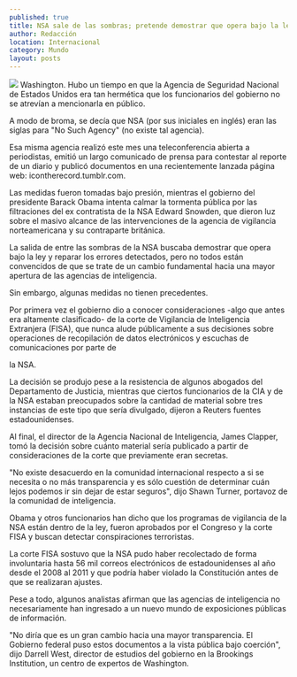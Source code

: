 ```yaml
---
published: true
title: NSA sale de las sombras; pretende demostrar que opera bajo la ley
author: Redacción
location: Internacional
category: Mundo
layout: posts
---
```


![](http://i.imgur.com/iKXfI6pm.jpg)
Washington. Hubo un tiempo en que la Agencia de Seguridad Nacional de Estados Unidos era tan hermética que los funcionarios del gobierno no se atrevían a mencionarla en público.

A modo de broma, se decía que NSA (por sus iniciales en inglés) eran las siglas para "No Such Agency" (no existe tal agencia).

Esa misma agencia realizó este mes una teleconferencia abierta a periodistas, emitió un largo comunicado de prensa para contestar al reporte de un diario y publicó documentos en una recientemente lanzada página web: icontherecord.tumblr.com.

Las medidas fueron tomadas bajo presión, mientras el gobierno del presidente Barack Obama intenta calmar la tormenta pública por las filtraciones del ex contratista de la NSA Edward Snowden, que dieron luz sobre el masivo alcance de las intervenciones de la agencia de vigilancia norteamericana y su contraparte británica.

La salida de entre las sombras de la NSA buscaba demostrar que opera bajo la ley y reparar los errores detectados, pero no todos están convencidos de que se trate de un cambio fundamental hacia una mayor apertura de las agencias de inteligencia.

Sin embargo, algunas medidas no tienen precedentes.

Por primera vez el gobierno dio a conocer consideraciones -algo que antes era altamente clasificado- de la corte de Vigilancia de Inteligencia Extranjera (FISA), que nunca alude públicamente a sus decisiones sobre operaciones de recopilación de datos electrónicos y escuchas de comunicaciones por parte de

la NSA.

La decisión se produjo pese a la resistencia de algunos abogados del Departamento de Justicia, mientras que ciertos funcionarios de la CIA y de la NSA estaban preocupados sobre la cantidad de material sobre tres instancias de este tipo que sería divulgado, dijeron a Reuters fuentes estadounidenses.

Al final, el director de la Agencia Nacional de Inteligencia, James Clapper, tomó la decisión sobre cuánto material sería publicado a partir de consideraciones de la corte que previamente eran secretas.

"No existe desacuerdo en la comunidad internacional respecto a si se necesita o no más transparencia y es sólo cuestión de determinar cuán lejos podemos ir sin dejar de estar seguros", dijo Shawn Turner, portavoz de la comunidad de inteligencia.

Obama y otros funcionarios han dicho que los programas de vigilancia de la NSA están dentro de la ley, fueron aprobados por el Congreso y la corte FISA y buscan detectar conspiraciones terroristas.

La corte FISA sostuvo que la NSA pudo haber recolectado de forma involuntaria hasta 56 mil correos electrónicos de estadounidenses al año desde el 2008 al 2011 y que podría haber violado la Constitución antes de que se realizaran ajustes.

Pese a todo, algunos analistas afirman que las agencias de inteligencia no necesariamente han ingresado a un nuevo mundo de exposiciones públicas de información.

"No diría que es un gran cambio hacia una mayor transparencia. El Gobierno federal puso estos documentos a la vista pública bajo coerción", dijo Darrell West, director de estudios del gobierno en la Brookings Institution, un centro de expertos de Washington.
